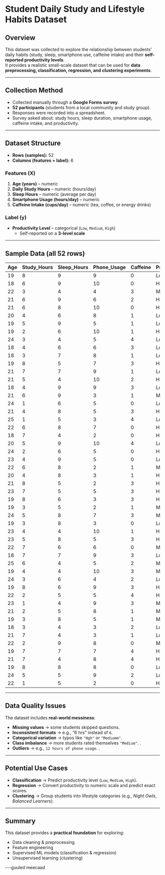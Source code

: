 #  Student Daily Study and Lifestyle Habits Dataset

##  Overview
This dataset was collected to explore the relationship between students' daily habits (study, sleep, smartphone use, caffeine intake) and their **self-reported productivity levels**.  
It provides a realistic small-scale dataset that can be used for **data preprocessing, classification, regression, and clustering experiments**.

---

## Collection Method
- Collected manually through a **Google Forms survey**.  
- **52 participants** (students from a local community and study group).  
- Responses were recorded into a spreadsheet.  
- Survey asked about: study hours, sleep duration, smartphone usage, caffeine intake, and productivity.  

---

##  Dataset Structure
- **Rows (samples):** 52  
- **Columns (features + label):** 6  

### Features (X)
1. **Age (years)** – numeric  
2. **Daily Study Hours** – numeric (hours/day)  
3. **Sleep Hours** – numeric (average per day)  
4. **Smartphone Usage (hours/day)** – numeric  
5. **Caffeine Intake (cups/day)** – numeric (tea, coffee, or energy drinks)  

### Label (y)
- **Productivity Level** – categorical (`Low`, `Medium`, `High`)  
  - Self-reported on a **3-level scale**  

---

##  Sample Data (all 52 rows)

| Age | Study_Hours | Sleep_Hours | Phone_Usage | Caffeine | Productivity |
|-----|-------------|-------------|-------------|----------|--------------|
| 19  | 8           | 9           | 9           | 0        | Low          |
| 18  | 6           | 9           | 10          | 0        | High         |
| 22  | 3           | 4           | 4           | 3        | Medium       |
| 21  | 6           | 9           | 6           | 2        | High         |
| 21  | 6           | 8           | 10          | 0        | High         |
| 20  | 4           | 6           | 8           | 1        | Low          |
| 19  | 5           | 9           | 5           | 1        | Low          |
| 19  | 2           | 6           | 10          | 1        | High         |
| 24  | 3           | 4           | 5           | 4        | Low          |
| 18  | 4           | 6           | 6           | 3        | Low          |
| 18  | 3           | 7           | 8           | 1        | Low          |
| 19  | 8           | 5           | 7           | 3        | High         |
| 21  | 7           | 7           | 9           | 1        | Low          |
| 21  | 5           | 4           | 10          | 2        | High         |
| 18  | 4           | 9           | 9           | 3        | Low          |
| 21  | 6           | 9           | 3           | 1        | Medium       |
| 24  | 1           | 6           | 5           | 0        | Low          |
| 21  | 4           | 8           | 5           | 3        | High         |
| 25  | 1           | 5           | 3           | 4        | Low          |
| 22  | 6           | 8           | 7           | 0        | High         |
| 18  | 7           | 4           | 2           | 0        | High         |
| 20  | 5           | 9           | 10          | 4        | Low          |
| 24  | 2           | 6           | 5           | 0        | High         |
| 23  | 4           | 9           | 5           | 0        | Low          |
| 22  | 6           | 8           | 2           | 1        | Medium       |
| 20  | 4           | 8           | 3           | 1        | High         |
| 21  | 8           | 5           | 2           | 3        | High         |
| 23  | 7           | 5           | 5           | 3        | High         |
| 19  | 8           | 6           | 3           | 3        | High         |
| 19  | 3           | 5           | 2           | 1        | Medium       |
| 24  | 5           | 8           | 7           | 3        | Medium       |
| 19  | 3           | 8           | 3           | 0        | Low          |
| 23  | 4           | 4           | 10          | 1        | High         |
| 23  | 5           | 8           | 5           | 3        | High         |
| 22  | 7           | 6           | 6           | 0        | Medium       |
| 18  | 7           | 7           | 9           | 3        | Low          |
| 25  | 6           | 4           | 5           | 2        | Medium       |
| 19  | 4           | 4           | 10          | 3        | Medium       |
| 24  | 3           | 6           | 4           | 2        | Low          |
| 19  | 8           | 6           | 9           | 3        | High         |
| 22  | 2           | 5           | 5           | 4        | High         |
| 23  | 1           | 4           | 9           | 3        | Medium       |
| 21  | 2           | 5           | 8           | 1        | Medium       |
| 19  | 3           | 8           | 5           | 1        | Medium       |
| 18  | 3           | 4           | 3           | 2        | Low          |
| 21  | 7           | 4           | 3           | 1        | Low          |
| 22  | 2           | 9           | 8           | 0        | Medium       |
| 19  | 7           | 7           | 7           | 4        | High         |
| 21  | 7           | 4           | 8           | 4        | High         |
| 19  | 8           | 8           | 8           | 0        | Low          |
| 24  | 5           | 5           | 9           | 2        | Low          |
| 22  | 1           | 5           | 2           | 0        | High         |

---

##  Data Quality Issues
The dataset includes **real-world messiness**:
- **Missing values** → some students skipped questions.  
- **Inconsistent formats** → e.g., “6 hrs” instead of `6`.  
- **Categorical variation** → typos like `"Hgh"` or `"Mediumm"`.  
- **Class imbalance** → more students rated themselves `"Medium"`.  .
- **Outliers** → e.g., `12 hours of phone usage`.  .

---

##  Potential Use Cases
- **Classification** → Predict productivity level (`Low`, `Medium`, `High`).  
- **Regression** → Convert productivity to numeric scale and predict exact scores.  
- **Clustering** → Group students into lifestyle categories (e.g., *Night Owls*, *Balanced Learners*).  

---

##  Summary
This dataset provides a **practical foundation** for exploring:
- Data cleaning & preprocessing  
- Feature engineering  
- Supervised ML models (classification & regression)  
- Unsupervised learning (clustering)  

---guuled meecaad
